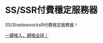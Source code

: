# SS/SSR付費穩定服務器

SS/ShadowsocksR付費穩定服務器！

<a class="btn btn-danger" href="https://s-s-r.github.io/">一鍵接入，鏈接全球！</a> 


